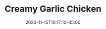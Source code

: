 ---
layout: recipe
date: 2020-11-15T10:17:10-05:00
title:  "Creamy Garlic Chicken" # The title of your awesome recipe
image: creamy-garlic-chicken.jpg # Name of image in recipe bundle
imagecredit: https://cafedelites.com/creamy-garlic-chicken-breasts/ # URL to image source page, website, or creator
YouTubeID: DaeQ2AKp00k # The F2SYDXV1W1w part of https://www.youtube.com/watch?v=F2SYDXV1W1w
authorName: Karina # Name of the recipe/article author
authorURL: https://cafedelites.com/about/ # URL of their home website
sourceName: Cafe Delites # Name of the source website
sourceURL: https://cafedelites.com/creamy-garlic-chicken-breasts/ # Actual URL of the recipe itself
category: entree # The type of meal or course your recipe is about. For example: "dinner", "entree", or "dessert".
cuisine: American # The region associated with your recipe. For example, "French", Mediterranean", or "American".
tags: # You don't have to have 3, feel free to have 10, 1, or none
  - pasta
  - heavy
  - garlic
yield: 4-6
prepTime: 20
cookTime: 20

ingredients:
  - 2-3 large boneless and skinless chicken breasts halved horizontally to make 4
  - 4 tablespoons flour (all purpose or plain)
  - 1/2 cup and 4 tablespoons finely grated fresh Parmesan cheese, separated
  - 2 teaspoon salt
  - 1 teaspoon garlic powder
  - 1/2 teaspoon Black cracked pepper
  - 5 tablespoons olive oil
  - 2 tablespoons butter
  - 1 small onion finely chopped
  - 1 whole head of garlic peeled and divided into 10-12 cloves
  - 1 1/4 cup chicken broth (stock)
  - 1 1/4 cup half and half or heavy cream (or evaporated milk)
  -  finely grated fresh Parmesan cheese
  - 2 tablespoons fresh parsley, to serve

directions:
- Season the chicken with salt, garlic powder and pepper.
- In a shallow bowl, combine the flour, parmesan cheese.
- Dredge chicken in the flour mixture; shake off excess.
- Heat 2 tablespoons of oil and 1 tablespoon butter in a large skillet over medium-high heat. Swirl pan to coat evenly. 
- Fry 2-3 chicken breasts until golden on each side, cooked through and no longer pink (about 4-5 minutes each side, depending on the thickness of your chicken). Transfer to a warm plate. Set aside.
- Wipe pan over with a sheet of paper towel. Repeat with remaining oil, butter and chicken breasts. When cooked, transfer the chicken onto the same plate.
- Reduce heat to medium. Sauté the onion in the remaining oil/juices in the pan until softened. 
- Smash 6 whole cloves of garlic with the blunt edge of the back of a knife 
- Add the remaining oil to the pan and heat through, mixing it through the onions. Sauté smashed garlic cloves and whole garlic cloves until fragrant, about 2-3 minutes. Add the broth to deglaze the pan. Scrape up any browned bits and let simmer and reduce to half, about 5 minutes.
- Reduce heat to medium-low. Pour in the cream. Bring the sauce to a gentle simmer for about 2-3 minutes, combining all of the flavours together.
- Mix in the parmesan cheese. Continue cooking gently for about 2-3 minutes until cheese melts, while stirring occasionally. Season with salt and pepper to your taste. 
- Add the chicken back into the pan and let simmer for a further 2-3 minutes to thicken the sauce to your liking. The chicken breast will soak up all of the delicious flavours.
- Garnish with parsley and a little black cracked pepper. 
- Serve over pasta, cauliflower mash, zucchini noodles, rice or mashed potatoes.

---
